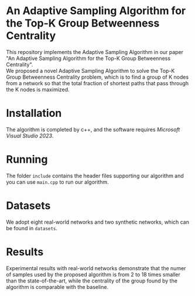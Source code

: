# An Adaptive Sampling Algorithm for the Top-K Group Betweenness Centrality
 This repository implements the Adaptive Sampling Algorithm in our paper "An Adaptive Sampling Algorithm for the Top-K Group Betweenness Centrality". \
 We proposed a novel Adaptive Sampling Algorithm to solve the Top-K Group Betweenness Centrality problem, which is to find a group of K nodes from a network so that the total fraction of shortest paths that pass through the K nodes is maximized. 
# Installation
 The algorithm is completed by c++, and the software requires *Microsoft Visual Studio 2023*.
# Running
 The folder `include` contains the header files supporting our algorithm and you can use `main.cpp` to run our algorithm.
# Datasets
 We adopt eight real-world networks and two synthetic networks, which can be found in `datasets`.
# Results
 Experimental results with real-world networks demonstrate that the numer of samples used by the proposed algorithm is from 2 to 18 times smaller than the state-of-the-art, while the centrality of the group found by the algorithm is comparable with the baseline.
